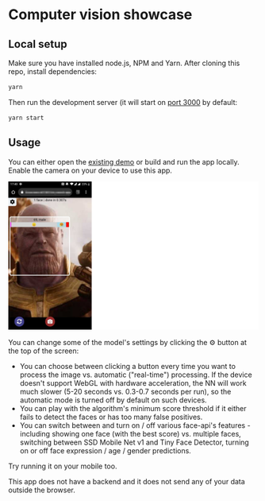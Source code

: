 # Computer vision showcase

## Local setup

Make sure you have installed node.js, NPM and Yarn. After cloning this repo, install dependencies:

```sh
yarn
```

Then run the development server (it will start on [port 3000](http://localhost:3000) by default:

```sh
yarn start
```

## Usage

You can either open the [existing demo](https://computer-vision-showcase.vercel.app/) or build and run the app locally. Enable the camera on your device to use this app.



![Screenshot](public/img/screenshot.png)

You can change some of the model's settings by clicking the ⚙️ button at the top of the screen:

* You can choose between clicking a button every time you want to process the image vs. automatic ("real-time") processing. If the device doesn't support WebGL with hardware acceleration, the NN will work much slower (5-20 seconds vs. 0.3-0.7 seconds per run), so the automatic mode is turned off by default on such devices.
* You can play with the algorithm's minimum score threshold if it either fails to detect the faces or has too many false positives.
* You can switch between and turn on / off various face-api's features - including showing one face (with the best score) vs. multiple faces, switching between SSD Mobile Net v1 and Tiny Face Detector, turning on or off face expression / age / gender predictions. 

Try running it on your mobile too.

This app does not have a backend and it does not send any of your data outside the browser. 
